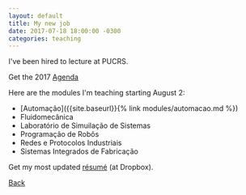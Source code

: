 ```yaml
---
layout: default
title: My new job
date: 2017-07-18 18:00:00 -0300
categories: teaching
---
```

I've been hired to lecture at PUCRS.

Get the 2017 [Agenda]({{site.url}}/downloads/calendario-graduacao-e-pos-graduacao-2017.pdf)

Here are the modules I'm teaching starting August 2:

* [Automação]({{site.baseurl}}{% link modules/automacao.md %})
* Fluidomecânica
* Laboratório de Simuilação de Sistemas
* Programação de Robôs
* Redes e Protocolos Industriais
* Sistemas Integrados de Fabricação

Get my most updated [résumé](https://www.dropbox.com/s/olj5j5pcenrfg2z/Silva_resume.pdf?dl=0) (at Dropbox).

[Back]({{site.url}})
